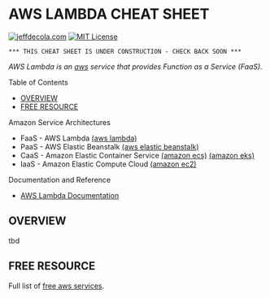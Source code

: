 # AWS LAMBDA CHEAT SHEET

[![jeffdecola.com](https://img.shields.io/badge/website-jeffdecola.com-blue)](https://jeffdecola.com)
[![MIT License](https://img.shields.io/:license-mit-blue.svg)](https://jeffdecola.mit-license.org)

```text
*** THIS CHEAT SHEET IS UNDER CONSTRUCTION - CHECK BACK SOON ***
```

_AWS Lambda is an
[aws](https://github.com/JeffDeCola/my-cheat-sheets/tree/master/software/service-providers/amazon-web-services-cheat-sheet)
service that provides Function as a Service (FaaS)._

Table of Contents

* [OVERVIEW](https://github.com/JeffDeCola/my-cheat-sheets/tree/master/software/service-architectures/function-as-a-service/aws-lambda-cheat-sheet#overview)
* [FREE RESOURCE](https://github.com/JeffDeCola/my-cheat-sheets/tree/master/software/service-architectures/function-as-a-service/aws-lambda-cheat-sheet#free-resource)

Amazon Service Architectures

* FaaS - AWS Lambda
  [(aws lambda)](https://github.com/JeffDeCola/my-cheat-sheets/tree/master/software/service-architectures/function-as-a-service/aws-lambda-cheat-sheet)
* PaaS - AWS Elastic Beanstalk
  [(aws elastic beanstalk)](https://github.com/JeffDeCola/my-cheat-sheets/tree/master/software/service-architectures/platform-as-a-service/aws-elastic-beanstalk-cheat-sheet)
* CaaS - Amazon Elastic Container Service
  [(amazon ecs)](https://github.com/JeffDeCola/my-cheat-sheets/tree/master/software/service-architectures/containers-as-a-service/amazon-elastic-container-service-cheat-sheet)
  [(amazon eks)](https://github.com/JeffDeCola/my-cheat-sheets/tree/master/software/service-architectures/containers-as-a-service/amazon-elastic-container-service-for-kubernetes-cheat-sheet)
* IaaS - Amazon Elastic Compute Cloud
  [(amazon ec2)](https://github.com/JeffDeCola/my-cheat-sheets/tree/master/software/service-architectures/infrastructure-as-a-service/amazon-elastic-compute-cloud-cheat-sheet)

Documentation and Reference

* [AWS Lambda Documentation](https://aws.amazon.com/lambda/)

## OVERVIEW

tbd

## FREE RESOURCE

Full list of [free aws services](https://aws.amazon.com/free/).

